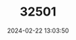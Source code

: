 ---
title: "32501"
category: "Juniperus standleyi"
draft: false
date: 2024-02-22 13:03:50
languages:
  Spanish; Castilian: ["Cipres", "Huitum", "Huitó"]
---